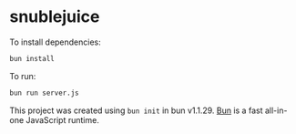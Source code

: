 # snublejuice

To install dependencies:

```bash
bun install
```

To run:

```bash
bun run server.js
```

This project was created using `bun init` in bun v1.1.29. [Bun](https://bun.sh) is a fast all-in-one JavaScript runtime.
